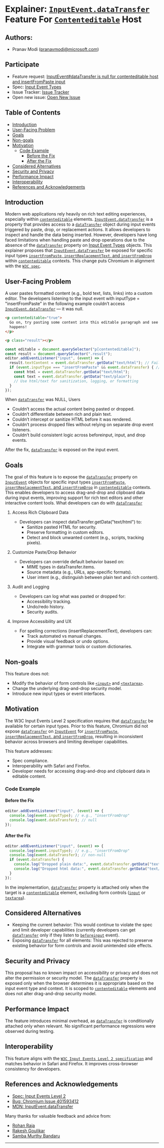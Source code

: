 # Explainer: [`InputEvent.dataTransfer`](https://w3c.github.io/input-events/#dom-inputevent-datatransfer) Feature For [`Contenteditable`](https://html.spec.whatwg.org/multipage/interaction.html#attr-contenteditable) Host


## Authors:
- Pranav Modi (pranavmodi@microsoft.com)

## Participate
- Feature request: [InputEvent#dataTransfer is null for contenteditable host and insertFromPaste input](https://issues.chromium.org/issues/401593412)
- Spec: [Input Event Types](https://w3c.github.io/input-events/#overview)
- Issue Tracker: [Issue Tracker](https://issues.chromium.org/issues/401593412)
- Open new issue: [Open New Issue](https://github.com/MicrosoftEdge/MSEdgeExplainers/issues/new?assignees=pranavmodi&labels=DataTransferForInputEvent&template=data-transfer-for-input-event.md&title=%5BData+Transfer+For+Input+Event%5D+%3CTITLE+HERE%3E)

<!-- START doctoc generated TOC please keep comment here to allow auto update -->
<!-- DON'T EDIT THIS SECTION, INSTEAD RE-RUN doctoc TO UPDATE -->
## Table of Contents

- [Introduction](#introduction)
- [User-Facing Problem](#user-facing-problem)
- [Goals](#goals)
- [Non-goals](#non-goals)
- [Motivation](#motivation)
  - [Code Example](#code-example)
    - [Before the Fix](#before-the-fix)
    - [After the Fix](#after-the-fix)
- [Considered Alternatives](#considered-alternatives)
- [Security and Privacy](#security-and-privacy)
- [Performance Impact](#performance-impact)
- [Interoperability](#interoperability)
- [References and Acknowledgements](#references-and-acknowledgements)

<!-- END doctoc generated TOC please keep comment here to allow auto update -->


## Introduction

Modern web applications rely heavily on rich text editing experiences, especially within [`contenteditable`](https://html.spec.whatwg.org/multipage/interaction.html#attr-contenteditable) elements. [`InputEvent.dataTransfer`](https://w3c.github.io/input-events/#dom-inputevent-datatransfer) is a property that provides access to a [`dataTransfer`](https://html.spec.whatwg.org/multipage/dnd.html#datatransfer) object during input events triggered by paste, drop, or replacement actions. It allows developers to inspect and handle the data being inserted. However, developers have long faced limitations when handling paste and drop operations due to the absence of the [`dataTransfer`](https://html.spec.whatwg.org/multipage/dnd.html#datatransfer) property on [Input Event Types](https://w3c.github.io/input-events/#overview) objects. This explainer proposes that [`InputEvent.dataTransfer`](https://w3c.github.io/input-events/#dom-inputevent-datatransfer) be exposed for specific input types [`insertFromPaste`, `insertReplacementText`, and `insertFromDrop`](https://w3c.github.io/input-events/#overview) within [`contenteditable`](https://html.spec.whatwg.org/multipage/interaction.html#attr-contenteditable) contexts. This change puts Chromium in alignment with the [`W3C spec`](https://www.w3.org/TR/input-events-2/).

## User-Facing Problem
A user pastes formatted content (e.g., bold text, lists, links) into a custom editor. The developers listening to the input event with inputType = "insertFromPaste" in the following example couldn’t access [`InputEvent.dataTransfer`](https://w3c.github.io/input-events/#dom-inputevent-datatransfer) — it was null.

```html
<p contenteditable="true">
  Go on, try pasting some content into this editable paragraph and see what
  happens!
</p>

<p class="result"></p>
```

```js
const editable = document.querySelector("p[contenteditable]");
const result = document.querySelector(".result");
editor.addEventListener("input", (event) => {
  result.textContent = event.dataTransfer.getData("text/html"); // Fails as error - Cannot read properties of null (reading 'getData')
  if (event.inputType === "insertFromPaste" && event.dataTransfer) { // fails on the second condition and lines below are not executed.
    const html = event.dataTransfer.getData("text/html");
    const text = event.dataTransfer.getData("text/plain");
    // Use html/text for sanitization, logging, or formatting
  }
});
```
When [`dataTransfer`](https://html.spec.whatwg.org/multipage/dnd.html#datatransfer) was NULL, Users

- Couldn’t access the actual content being pasted or dropped.
- Couldn’t differentiate between rich and plain text.
- Couldn’t intercept or sanitize HTML before it was rendered.
- Couldn’t process dropped files without relying on separate drop event listeners.
- Couldn’t build consistent logic across beforeinput, input, and drop events.

After the fix, [`dataTransfer`](https://html.spec.whatwg.org/multipage/dnd.html#datatransfer) is exposed on the input event.

## Goals
The goal of this feature is to expose the [`dataTransfer`](https://html.spec.whatwg.org/multipage/dnd.html#datatransfer) property on [`InputEvent`](https://w3c.github.io/input-events/#interface-InputEvent) objects for specific input types [`insertFromPaste`, `insertReplacementText`, and `insertFromDrop`](https://w3c.github.io/input-events/#overview) in [`contenteditable`](https://html.spec.whatwg.org/multipage/interaction.html#attr-contenteditable) contexts. This enables developers to access drag-and-drop and clipboard data during input events, improving support for rich text editors and other interactive content tools.
What developers can do with [`dataTransfer`](https://html.spec.whatwg.org/multipage/dnd.html#datatransfer)
1. Access Rich Clipboard Data
   - Developers can inspect dataTransfer.getData("text/html") to:
     - Sanitize pasted HTML for security.
     - Preserve formatting in custom editors.
     - Detect and block unwanted content (e.g., scripts, tracking pixels).

2. Customize Paste/Drop Behavior
   - Developers can override default behavior based on:
     - MIME types in dataTransfer.items.
     - Source metadata (e.g., URLs, app-specific formats).
     - User intent (e.g., distinguish between plain text and rich content).

3. Audit and Logging
   - Developers can log what was pasted or dropped for:
     - Accessibility tracking.
     - Undo/redo history.
     - Security audits.

4. Improve Accessibility and UX
   - For spelling corrections (insertReplacementText), developers can:
     - Track automated vs manual changes.
     - Provide visual feedback or undo options.
     - Integrate with grammar tools or custom dictionaries.

## Non-goals
This feature does not:
- Modify the behavior of form controls like [`<input>`](https://html.spec.whatwg.org/multipage/input.html#the-input-element) and [`<textarea>`](https://html.spec.whatwg.org/multipage/form-elements.html#the-textarea-element).
- Change the underlying drag-and-drop security model.
- Introduce new input types or event interfaces.

## Motivation
The W3C Input Events Level 2 specification requires that [`dataTransfer`](https://html.spec.whatwg.org/multipage/dnd.html#datatransfer) be available for certain input types. Prior to this feature, Chromium did not expose [`dataTransfer`](https://html.spec.whatwg.org/multipage/dnd.html#datatransfer) on [`InputEvent`](https://w3c.github.io/input-events/#interface-InputEvent) for [`insertFromPaste`, `insertReplacementText`, and `insertFromDrop`](https://w3c.github.io/input-events/#overview), resulting in inconsistent behavior across browsers and limiting developer capabilities.

This feature addresses:
- Spec compliance.
- Interoperability with Safari and Firefox.
- Developer needs for accessing drag-and-drop and clipboard data in editable content.

### Code Example
#### Before the Fix
```javascript
editor.addEventListener("input", (event) => {
  console.log(event.inputType); // e.g., "insertFromDrop"
  console.log(event.dataTransfer); // null
});
```

#### After the Fix
```javascript
editor.addEventListener("input", (event) => {
  console.log(event.inputType); // e.g., "insertFromDrop"
  console.log(event.dataTransfer); // non-null
  if (event.dataTransfer) {
    console.log("Dropped plain data:", event.dataTransfer.getData("text/plain"));
    console.log("Dropped html data:", event.dataTransfer.getData("text/html"));
  }
});
```
In the implementation, [`dataTransfer`](https://html.spec.whatwg.org/multipage/dnd.html#datatransfer) property is attached only when the target is a [`contenteditable`](https://html.spec.whatwg.org/multipage/interaction.html#attr-contenteditable) element, excluding form controls ([`input`](https://html.spec.whatwg.org/multipage/input.html#the-input-element) or [`textarea`](https://html.spec.whatwg.org/multipage/form-elements.html#the-textarea-element)).

## Considered Alternatives
- Keeping the current behavior: This would continue to violate the spec and limit developer capabilities (currently developers can get [`dataTransfer`](https://html.spec.whatwg.org/multipage/dnd.html#datatransfer) only if they listen to [`beforeinput`](https://w3c.github.io/input-events/#event-type-beforeinput) event).
- Exposing [`dataTransfer`](https://html.spec.whatwg.org/multipage/dnd.html#datatransfer) for all elements: This was rejected to preserve existing behavior for form controls and avoid unintended side effects.

## Security and Privacy
This proposal has no known impact on accessibility or privacy and does not alter the permission or security model. The [`dataTransfer`](https://html.spec.whatwg.org/multipage/dnd.html#datatransfer) property is exposed only when the browser determines it is appropriate based on the input event type and context. It is scoped to [`contenteditable`](https://html.spec.whatwg.org/multipage/interaction.html#attr-contenteditable) elements and does not alter drag-and-drop security model.

## Performance Impact
The feature introduces minimal overhead, as [`dataTransfer`](https://html.spec.whatwg.org/multipage/dnd.html#datatransfer) is conditionally attached only when relevant. No significant performance regressions were observed during testing.

## Interoperability
This feature aligns with the [`W3C Input Events Level 2 specification`](https://www.w3.org/TR/input-events-2/) and matches behavior in Safari and Firefox. It improves cross-browser consistency for developers.

## References and Acknowledgements 
- [Spec: Input Events Level 2](https://w3c.github.io/input-events/#dom-inputevent-datatransfer)
- [Bug: Chromium Issue 401593412](https://issues.chromium.org/issues/401593412)
- [MDN: InputEvent.dataTransfer](https://developer.mozilla.org/en-US/docs/Web/API/InputEvent/dataTransfer)

Many thanks for valuable feedback and advice from:
- [Rohan Raja](https://github.com/roraja)
- [Rakesh Goulikar](https://github.com/ragoulik)
- [Samba Murthy Bandaru](https://github.com/sambandaru)
---
